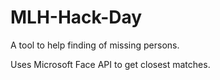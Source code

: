 # MLH-Hack-Day

A tool to help finding of missing persons.

Uses Microsoft Face API to get closest matches.
